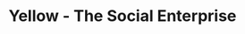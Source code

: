 ---
title: "Yellow - The Social Enterprise"
url: /cardiff/yellow-the-social-enterprise/
shop: shop
---